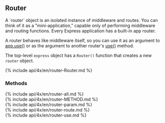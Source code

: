 <h2>Router</h2>

<section markdown="1">
A `router` object is an isolated instance of middleware and routes. You can think of it
as a "mini-application," capable only of performing middleware and routing
functions. Every Express application has a built-in app router.

A router behaves like middleware itself, so you can use it as an argument to
[app.use()](#app.use) or as the argument to another router's  [use()](#router.use) method.

The top-level `express` object has a `Router()` function that creates a new `router` object.

{% include api/4x/en/router-Router.md %}
</section>

<h3 id='router.methods'>Methods</h3>

<section markdown="1">
  {% include api/4x/en/router-all.md %}
</section>

<section markdown="1">
  {% include api/4x/en/router-METHOD.md %}
</section>

<section markdown="1">
  {% include api/4x/en/router-param.md %}
</section>

<section markdown="1">
  {% include api/4x/en/router-route.md %}
</section>

<section markdown="1">
  {% include api/4x/en/router-use.md %}
</section>
